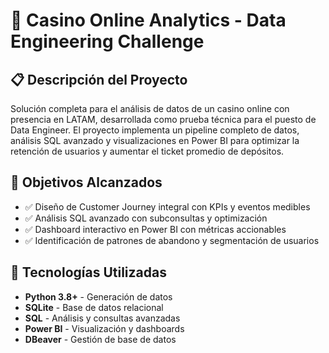 # 🎰 Casino Online Analytics - Data Engineering Challenge

## 📋 Descripción del Proyecto

Solución completa para el análisis de datos de un casino online con presencia en LATAM, desarrollada como prueba técnica para el puesto de Data Engineer. El proyecto implementa un pipeline completo de datos, análisis SQL avanzado y visualizaciones en Power BI para optimizar la retención de usuarios y aumentar el ticket promedio de depósitos.

## 🎯 Objetivos Alcanzados

- ✅ Diseño de Customer Journey integral con KPIs y eventos medibles
- ✅ Análisis SQL avanzado con subconsultas y optimización
- ✅ Dashboard interactivo en Power BI con métricas accionables
- ✅ Identificación de patrones de abandono y segmentación de usuarios

## 🚀 Tecnologías Utilizadas

- **Python 3.8+** - Generación de datos
- **SQLite** - Base de datos relacional
- **SQL** - Análisis y consultas avanzadas
- **Power BI** - Visualización y dashboards
- **DBeaver** - Gestión de base de datos
